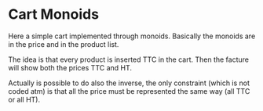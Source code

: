 # Cart Monoids

Here a simple cart implemented through monoids. Basically the monoids are in the price and in the product list.

The idea is that every product is inserted TTC in the cart.
Then the facture will show both the prices TTC and HT.

Actually is possible to do also the inverse, the only constraint (which is not coded atm) is that all the price must be represented the same way (all TTC or all HT).


